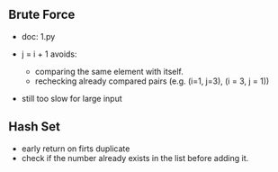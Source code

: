 ## Brute Force
- doc: 1.py

- j = i + 1 avoids:
    - comparing the same element with itself.
    - rechecking already compared pairs (e.g. (i=1, j=3), (i = 3, j = 1))
- still too slow for large input

## Hash Set

- early return on firts duplicate
- check if the number already exists in the list before adding it.